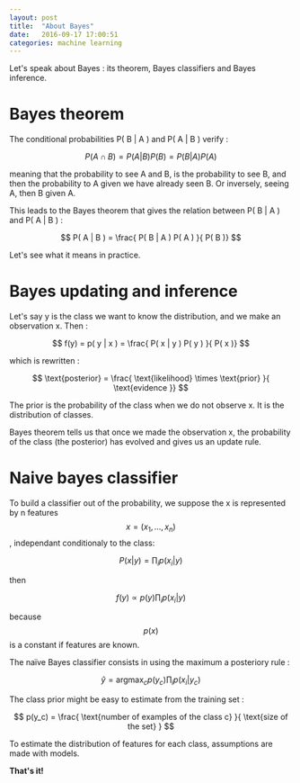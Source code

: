 ```yaml
---
layout: post
title:  "About Bayes"
date:   2016-09-17 17:00:51
categories: machine learning
---
```


Let's speak about Bayes : its theorem, Bayes classifiers and Bayes inference.

# Bayes theorem

The conditional probabilities P( B | A  ) and P( A | B  ) verify :

$$ P( A \cap B ) = P( A | B ) P(B) =  P( B | A ) P(A) $$

meaning that the probability to see A and B, is the probability to see B, and then the probability to A given we have already seen B. Or inversely, seeing A, then B given A.

This leads to the Bayes theorem that gives the relation between P( B | A  ) and P( A | B  ) :

$$ P( A | B ) = \frac{ P( B | A  ) P( A )  }{ P( B )} $$

Let's see what it means in practice.


# Bayes updating and inference

Let's say y is the class we want to know the distribution, and we make an observation x. Then :

$$ f(y) = p( y | x ) = \frac{ P( x | y  ) P( y )  }{ P( x )} $$

which is rewritten :

$$ \text{posterior} = \frac{ \text{likelihood} \times \text{prior}  }{ \text{evidence }} $$

The prior is the probability of the class when we do not observe x. It is the distribution of classes.

Bayes theorem tells us that once we made the observation x, the probability of the class (the posterior) has evolved and gives us an update rule.


# Naive bayes classifier

To build a classifier out of the probability, we suppose the x is represented by n features $$ x = (x_1, ... , x_n) $$, independant conditionaly to the class:

$$ P(x | y ) = \prod_i p(x_i|y) $$

then

$$ f(y) \propto p(y)  \prod_i p(x_i | y) $$

because $$ p(x) $$ is a constant if features are known.

The naïve Bayes classifier consists in using the maximum a posteriory rule :

$$ ŷ = \text{argmax}_c p(y_c)  \prod_i p(x_i | y_c) $$

The class prior might be easy to estimate from the training set :

$$ p(y_c) = \frac{ \text{number of examples of the class c} }{ \text{size of the set} } $$

To estimate the distribution of features for each class, assumptions are made with models.

**That's it!**
